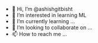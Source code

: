 - 👋 Hi, I’m @ashishgitbisht
- 👀 I’m interested in learning ML
- 🌱 I’m currently learning ...
- 💞️ I’m looking to collaborate on ...
- 📫 How to reach me ...

<!---
ashishgitbisht/ashishgitbisht is a ✨ special ✨ repository because its `README.md` (this file) appears on your GitHub profile.
You can click the Preview link to take a look at your changes.
--->
